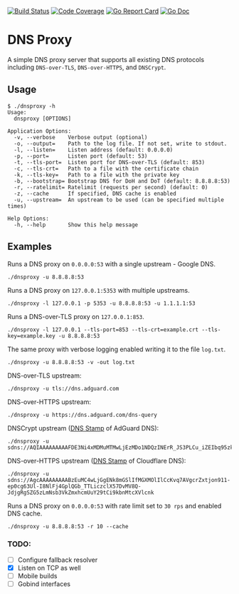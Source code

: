 [![Build Status](https://travis-ci.org/AdguardTeam/dnsproxy.svg?branch=master)](https://travis-ci.org/AdguardTeam/dnsproxy)
[![Code Coverage](https://img.shields.io/codecov/c/github/AdguardTeam/dnsproxy/master.svg)](https://codecov.io/github/AdguardTeam/dnsproxy?branch=master)
[![Go Report Card](https://goreportcard.com/badge/github.com/AdguardTeam/dnsproxy)](https://goreportcard.com/report/AdguardTeam/dnsproxy)
[![Go Doc](https://godoc.org/github.com/AdguardTeam/dnsproxy?status.svg)](https://godoc.org/github.com/AdguardTeam/dnsproxy)

# DNS Proxy

A simple DNS proxy server that supports all existing DNS protocols including `DNS-over-TLS`, `DNS-over-HTTPS`, and `DNSCrypt`.

## Usage

```
$ ./dnsproxy -h
Usage:
  dnsproxy [OPTIONS]

Application Options:
  -v, --verbose    Verbose output (optional)
  -o, --output=    Path to the log file. If not set, write to stdout.
  -l, --listen=    Listen address (default: 0.0.0.0)
  -p, --port=      Listen port (default: 53)
  -t, --tls-port=  Listen port for DNS-over-TLS (default: 853)
  -c, --tls-crt=   Path to a file with the certificate chain
  -k, --tls-key=   Path to a file with the private key
  -b, --bootstrap= Bootstrap DNS for DoH and DoT (default: 8.8.8.8:53)
  -r, --ratelimit= Ratelimit (requests per second) (default: 0)
  -z, --cache      If specified, DNS cache is enabled
  -u, --upstream=  An upstream to be used (can be specified multiple times)

Help Options:
  -h, --help       Show this help message
```

## Examples

Runs a DNS proxy on `0.0.0.0:53` with a single upstream - Google DNS.
```
./dnsproxy -u 8.8.8.8:53
```

Runs a DNS proxy on `127.0.0.1:5353` with multiple upstreams.
```
./dnsproxy -l 127.0.0.1 -p 5353 -u 8.8.8.8:53 -u 1.1.1.1:53
```

Runs a DNS-over-TLS proxy on `127.0.0.1:853`.
```
./dnsproxy -l 127.0.0.1 --tls-port=853 --tls-crt=example.crt --tls-key=example.key -u 8.8.8.8:53 
```

The same proxy with verbose logging enabled writing it to the file `log.txt`. 
```
./dnsproxy -u 8.8.8.8:53 -v -out log.txt
```

DNS-over-TLS upstream:
```
./dnsproxy -u tls://dns.adguard.com
```

DNS-over-HTTPS upstream:
```
./dnsproxy -u https://dns.adguard.com/dns-query
```

DNSCrypt upstream ([DNS Stamp](https://dnscrypt.info/stamps) of AdGuard DNS):
```
./dnsproxy -u sdns://AQIAAAAAAAAAFDE3Ni4xMDMuMTMwLjEzMDo1NDQzINErR_JS3PLCu_iZEIbq95zkSV2LFsigxDIuUso_OQhzIjIuZG5zY3J5cHQuZGVmYXVsdC5uczEuYWRndWFyZC5jb20
```

DNS-over-HTTPS upstream ([DNS Stamp](https://dnscrypt.info/stamps) of Cloudflare DNS):
```
./dnsproxy -u sdns://AgcAAAAAAAAABzEuMC4wLjGgENk8mGSlIfMGXMOlIlCcKvq7AVgcrZxtjon911-ep0cg63Ul-I8NlFj4GplQGb_TTLiczclX57DvMV8Q-JdjgRgSZG5zLmNsb3VkZmxhcmUuY29tCi9kbnMtcXVlcnk
```

Runs a DNS proxy on `0.0.0.0:53` with rate limit set to `30 rps` and enabled DNS cache.
```
./dnsproxy -u 8.8.8.8:53 -r 10 --cache
```

### TODO:

* [ ] Configure fallback resolver
* [x] Listen on TCP as well
* [ ] Mobile builds
* [ ] Gobind interfaces